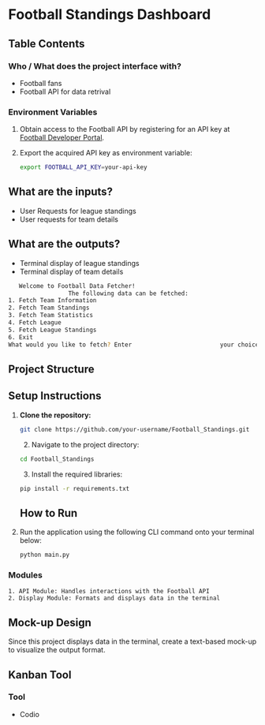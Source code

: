# Football Standings Dashboard
## Table Contents 



### Who / What does the project interface with?
- Football fans
- Football API for data retrival

### Environment Variables

1. Obtain access to the Football API by registering for an API key at [Football Developer Portal](https://dashboard.api-football.com/).
2. Export the acquired API key as environment variable:

   ```bash
   export FOOTBALL_API_KEY=your-api-key
   ```

## What are the inputs?
- User Requests for league standings
- User requests for team details

## What are the outputs?
- Terminal display of league standings
- Terminal display of team details

```bash
   Welcome to Football Data Fetcher! 
                 The following data can be fetched:
1. Fetch Team Information
2. Fetch Team Standings
3. Fetch Team Statistics
4. Fetch League
5. Fetch League Standings
6. Exit
What would you like to fetch? Enter                         your choice (1-6): 
   ```



## Project Structure


## Setup Instructions
1. **Clone the repository:**
   ```bash
   git clone https://github.com/your-username/Football_Standings.git
   ```
   
   2. Navigate to the project directory:

   ```bash
   cd Football_Standings
   ```

   3. Install the required libraries:

   ```bash
   pip install -r requirements.txt
   ```

   ## How to Run

1. Run the application using the following CLI command onto your terminal below:

   ```bash
   python main.py
   ```


### Modules
    1. API Module: Handles interactions with the Football API
    2. Display Module: Formats and displays data in the terminal



## Mock-up Design
Since this project displays data in the terminal, create a text-based mock-up to visualize the output format.

## Kanban Tool

### Tool
- Codio


